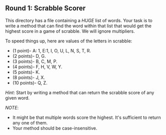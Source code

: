 ## Round 1: Scrabble Scorer

This directory has a file containing a *HUGE* list of words. Your task is to write a method that can find the word within that list that would get the highest score in a game of scrabble. We will ignore multipliers.

To speed things up, here are values of the letters in scrabble:


- (1 point)-   A: 1, E:1, I, O, U, L, N, S, T, R.
- (2 points)-  D, G.
- (3 points)-  B, C, M, P.
- (4 points)-  F, H, V, W, Y.
- (5 points)-  K.
- (8 points)-  J, X.
- (10 points)- Q, Z.

*Hint*: Start by writing a method that can return the scrabble score of any given word.

*NOTE*:
- It might be that multiple words score the highest. It's sufficient to return any one of them.
- Your method should be case-insensitive.
